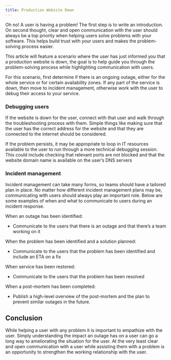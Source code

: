 ```yaml
---
title: Production Website Down
---
```


Oh no! A user is having a problem! The first step is to write an introduction. On second thought, clear and open communication with the user should always be a top priority when helping users solve problems with your software. This helps build trust with your users and makes the problem-solving process easier.

This article will feature a scenario where the user has just informed you that a production website is down, the goal is to help guide you through the problem-solving process while highlighting communication with users.

For this scenario, first determine if there is an ongoing outage, either for the whole service or for certain availability zones. If any part of the service is down, then move to incident management, otherwise work with the user to debug their access to your service.


### Debugging users

If the website is down for the user, connect with that user and walk through the troubleshooting process with them. Simple things like making sure that the user has the correct address for the website and that they are connected to the internet should be considered.

If the problem persists, it may be appropriate to loop in IT resources available to the user to run through a more technical debugging session. This could include checking that relevant ports are not blocked and that the website domain name is available on the user’s DNS servers


### Incident management

Incident management can take many forms, so teams should have a tailored plan in place. No matter how different incident management plans may be, communicating with users should always play an important role. Below are some examples of when and what to communicate to users during an incident response.

When an outage has been identified:
- Communicate to the users that there is an outage and that there’s a team working on it

When the problem has been identified and a solution planned:
- Communicate to the users that the problem has been identified and include an ETA on a fix

When service has been restored:
- Communicate to the users that the problem has been resolved

When a post-mortem has been completed:
- Publish a high-level overview of the post-mortem and the plan to prevent similar outages in the future.


## Conclusion

While helping a user with any problem it is important to empathize with the user. Simply understanding the impact an outage has on a user can go a long way to ameliorating the situation for the user. At the very least clear and open communication with a user while assisting them with a problem is an opportunity to strengthen the working relationship with the user.


